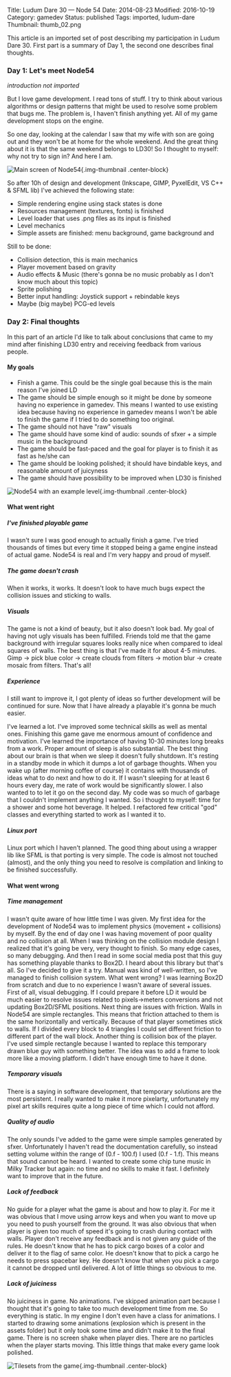 Title: Ludum Dare 30 — Node 54
Date: 2014-08-23
Modified: 2016-10-19
Category: gamedev
Status: published
Tags: imported, ludum-dare
Thumbnail: thumb_02.png

This article is an imported set of post describing my participation in Ludum Dare 30.
First part is a summary of Day 1, the second one describes final thoughts.

<!-- PELICAN_END_SUMMARY -->

### Day 1: Let's meet Node54

*introduction not imported*

But I love game development. I read tons of stuff. I try to think about
various algorithms or design patterns that might be used to resolve some
problem that bugs me. The problem is, I haven't finish anything yet. All
of my game development stops on the engine.

So one day, looking at the calendar I saw that my wife with son are
going out and they won't be at home for the whole weekend. And the great
thing about it is that the same weekend belongs to LD30! So I thought to
myself: why not try to sign in? And here I am.

![Main screen of Node54]({filename}/images/0002-title.png){.img-thumbnail .center-block}

So after 10h of design and development (Inkscape, GIMP, PyxelEdit, VS
C++ & SFML lib) I've achieved the following state:

- Simple rendering engine using stack states is done
- Resources management (textures, fonts) is finished
- Level loader that uses .png files as its input is finished
- Level mechanics
- Simple assets are finished: menu background, game background and

Still to be done:

- Collision detection, this is main mechanics
- Player movement based on gravity
- Audio effects & Music (there's gonna be no music probably as I don't 
  know much about this topic)
- Sprite polishing
- Better input handling: Joystick support + rebindable keys
- Maybe (big maybe) PCG-ed levels


### Day 2: Final thoughts

In this part of an article I'd like to talk about conclusions that came to my 
mind after finishing LD30 entry and receiving feedback from various people.

#### My goals

- Finish a game. This could be the single goal because this is the main reason 
  I've joined LD
- The game should be simple enough so it might be done by someone having no 
  experience in gamedev. This means I wanted to use existing idea because
  having no experience in gamedev means I won't be able to finish the game if I
  tried to do something too original.
- The game should not have "raw" visuals
- The game should have some kind of audio: sounds of sfxer + a simple music in
  the background
- The game should be fast-paced and the goal for player is to finish it as fast
  as he/she can
- The game should be looking polished; it should have bindable keys, and
  reasonable amount of juicyness
- The game should have possibility to be improved when LD30 is finished

![Node54 with an example level]({filename}/images/0003-level.png){.img-thumbnail .center-block}

#### What went right

##### I've finished playable game

I wasn't sure I was good enough to actually finish a game. I've tried thousands
of times but every time it stopped being a game engine instead of actual game.
Node54 is real and I'm very happy and proud of myself.

##### The game doesn't crash

When it works, it works. It doesn't look to have much bugs expect the collision
issues and sticking to walls.

##### Visuals

The game is not a kind of beauty, but it also doesn't look bad. My goal of
having not ugly visuals has been fulfilled. Friends told me that the game
background with irregular squares looks really nice when compared to ideal
squares of walls. The best thing is that I've made it for about 4-5 minutes.
Gimp -> pick blue color -> create clouds from filters -> motion blur -> create
mosaic from filters. That's all!

##### Experience
I still want to improve it, I got plenty of ideas so further development will
be continued for sure. Now that I have already a playable it's gonna be much
easier.

I've learned a lot. I've improved some technical skills as well as mental ones.
Finishing this game gave me enormous amount of confidence and motivation. I've
learned the importance of having 10-30 minutes long breaks from a work. Proper
amount of sleep is also substantial. The best thing about our brain is that
when we sleep it doesn't fully shutdown. It's resting in a standby mode in
which it dumps a lot of garbage thoughts. When you wake up (after morning
coffee of course) it contains with thousands of ideas what to do next and how
to do it. If I wasn't sleeping for at least 6 hours every day, me rate of work
would be significantly slower. I also wanted to to let it go on the second day.
My code was so much of garbage that I couldn't implement anything I wanted. So
i thought to myself: time for a shower and some hot beverage. It helped. I
refactored few critical "god" classes and everything started to work as I
wanted it to.

##### Linux port

Linux port which I haven't planned. The good thing about using a wrapper lib
like SFML is that porting is very simple. The code is almost not touched
(almost), and the only thing you need to resolve is compilation and linking to
be finished successfully.

#### What went wrong

##### Time management

I wasn't quite aware of how little time I was given. My first idea for the
development of Node54 was to implement physics (movement + collisions) by
myself. By the end of day one I was having movement of poor quality and no
collision at all. When I was thinking on the collision module design I realized
that it's going be very, very thought to finish. So many edge cases, so many
debugging. And then I read in some social media post that this guy has
something playable thanks to Box2D. I heard about this library but that's all.
So I've decided to give it a try. Manual was kind of well-written, so I've
managed to finish collision system. What went wrong? I was learning Box2D from
scratch and due to no experience I wasn't aware of several issues. First of
all, visual debugging. If I could prepare it before LD it would be much easier
to resolve issues related to pixels->meters conversions and not updating
Box2D/SFML positions. Next thing are issues with friction. Walls in Node54 are
simple rectangles. This means that friction attached to them is the same
horizontally and vertically. Because of that player sometimes stick to walls.
If I divided every block to 4 triangles I could set different friction to
different part of the wall block. Another thing is collision box of the player.
I've used simple rectangle because I wanted to replace this temporary drawn
blue guy with something better. The idea was to add a frame to look more like a
moving platform. I didn't have enough time to have it done.

##### Temporary visuals

There is a saying in software development, that temporary solutions are the
most persistent. I really wanted to make it more pixelarty, unfortunately my
pixel art skills requires quite a long piece of time which I could not afford.

##### Quality of audio
The only sounds I've added to the game were simple samples generated by sfxer.
Unfortunately I haven't read the documentation carefully, so instead setting
volume within the range of (0.f - 100.f) I used (0.f - 1.f).  This means that
sound cannot be heard. I wanted to create some chip tune music in Milky Tracker
but again: no time and no skills to make it fast. I definitely want to improve
that in the future.

##### Lack of feedback

No guide for a player what the game is about and how to play it. For me it was
obvious that I move using arrow keys and when you want to move up you need to
push yourself from the ground. It was also obvious that when player is given
too much of speed it's going to crash during contact with walls. Player don't
receive any feedback and is not given any guide of the rules. He doesn't know
that he has to pick cargo boxes of a color and deliver it to the flag of same
color. He doesn't know that to pick a cargo he needs to press spacebar key. He
doesn't know that when you pick a cargo it cannot be dropped until delivered. A
lot of little things so obvious to me.

##### Lack of juiciness
    
No juiciness in game. No animations. I've skipped animation part because I
thought that it's going to take too much development time from me. So
everything is static. In my engine I don't even have a class for animations. I
started to drawing some animations (explosion which is present in the assets
folder) but it only took some time and didn't make it to the final game. There
is no screen shake when player dies. There are no particles when the player
starts moving. This little things that make every game look polished.

![Tilesets from the game]({filename}/images/0004-atlas.png){.img-thumbnail .center-block}


[1]: {filename}/articles/02_LD30_part1.md
[2]: http://ludumdare.com/compo/ludum-dare-30/?action=preview&uid=40102

